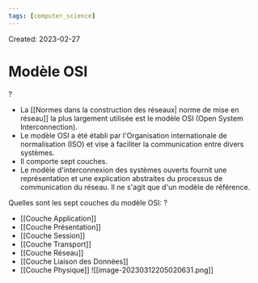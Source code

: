 ```yaml
---
tags: [computer_science] 
---
```

Created: 2023-02-27

# Modèle OSI
?
- La [[Normes dans la construction des réseaux| norme de mise en réseau]] la plus largement utilisée est le modèle OSI (Open System Interconnection).
- Le modèle OSI a été établi par l'Organisation internationale de normalisation (ISO) et vise à faciliter la communication entre divers systèmes.
- Il comporte sept couches.
- Le modèle d'interconnexion des systèmes ouverts fournit une représentation et une explication abstraites du processus de communication du réseau. Il ne s'agit que d'un modèle de référence.
<!--SR:!2023-05-01,29,230-->

Quelles sont les sept couches du modèle OSI:
?
- [[Couche Application]]
- [[Couche Présentation]]
- [[Couche Session]]
- [[Couche Transport]]
- [[Couche Réseau]]
- [[Couche Liaison des Données]]
- [[Couche Physique]]
![[image-20230312205020631.png]]
<!--SR:!2023-04-06,16,230-->

